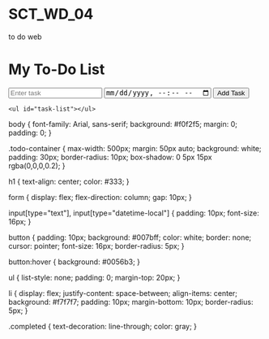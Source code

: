 # SCT_WD_04
to do web
<!DOCTYPE html>
<html lang="en">
<head>
  <meta charset="UTF-8" />
  <meta name="viewport" content="width=device-width, initial-scale=1.0" />
  <title>To-Do App</title>
  <link rel="stylesheet" href="style.css" />
</head>
<body>
  <div class="todo-container">
    <h1>My To-Do List</h1>
    <form id="task-form">
      <input type="text" id="task-title" placeholder="Enter task" required />
      <input type="datetime-local" id="task-date" />
      <button type="submit">Add Task</button>
    </form>

    <ul id="task-list"></ul>
  </div>

  <script src="script.js"></script>
</body>
</html>
body {
  font-family: Arial, sans-serif;
  background: #f0f2f5;
  margin: 0;
  padding: 0;
}

.todo-container {
  max-width: 500px;
  margin: 50px auto;
  background: white;
  padding: 30px;
  border-radius: 10px;
  box-shadow: 0 5px 15px rgba(0,0,0,0.2);
}

h1 {
  text-align: center;
  color: #333;
}

form {
  display: flex;
  flex-direction: column;
  gap: 10px;
}

input[type="text"],
input[type="datetime-local"] {
  padding: 10px;
  font-size: 16px;
}

button {
  padding: 10px;
  background: #007bff;
  color: white;
  border: none;
  cursor: pointer;
  font-size: 16px;
  border-radius: 5px;
}

button:hover {
  background: #0056b3;
}

ul {
  list-style: none;
  padding: 0;
  margin-top: 20px;
}

li {
  display: flex;
  justify-content: space-between;
  align-items: center;
  background: #f7f7f7;
  padding: 10px;
  margin-bottom: 10px;
  border-radius: 5px;
}

.completed {
  text-decoration: line-through;
  color: gray;
}
